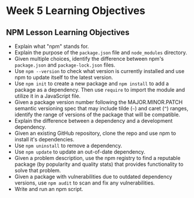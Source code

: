 # Week 5 Learning Objectives

## NPM Lesson Learning Objectives

- Explain what "npm" stands for.
- Explain the purpose of the `package.json` file and `node_modules` directory.
- Given multiple choices, identify the difference between npm's `package.json` and `package-lock.json` files.
- Use `npm --version` to check what version is currently installed and use npm to update itself to the latest version.
- Use `npm init` to create a new package and `npm install` to add a package as a dependency. Then use `require` to import the module and utilize it in a JavaScript file.
- Given a package version number following the MAJOR.MINOR.PATCH semantic versioning spec that may include tilde (`~`) and caret (`^`) ranges, identify the range of versions of the package that will be compatible.
- Explain the difference between a dependency and a development dependency.
- Given an existing GitHub repository, clone the repo and use npm to install it's dependencies.
- Use `npm uninstall` to remove a dependency.
- Use `npm update` to update an out-of-date dependency.
- Given a problem description, use the npm registry to find a reputable package (by popularity and quality stats) that provides functionality to solve that problem.
- Given a package with vulnerabilities due to outdated dependency versions, use `npm audit` to scan and fix any vulnerabilities.
- Write and run an npm script.
